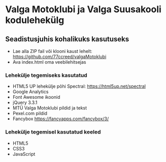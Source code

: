 # Valga Motoklubi ja Valga Suusakooli kodulehekülg

## Seadistusjuhis kohalikuks kasutuseks

* Lae alla ZIP fail või klooni kaust lehelt: https://github.com/77ccreed/valgaMotoklubi
* Ava index.html oma veebilehitsejas

### Lehekülje tegemiseks kasutatud

* HTML5 UP lehekülje põhi Spectral: https://html5up.net/spectral
* Google Analytics
* Font Awesome ikoonid
* jQuery 3.3.1
* MTÜ Valga Motoklubi pildid ja tekst
* Pexel.com pildid
* Fancybox https://fancyapps.com/fancybox/3/

### Lehekülje tegemisel kasutatud keeled

* HTML5
* CSS3
* JavaScript
